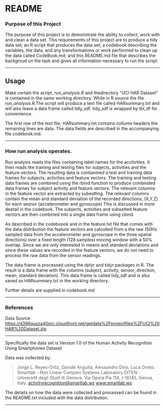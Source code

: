 # README

### Purpose of this Project

The purpose of this project is to demonstrate the ability to collect, work with and clean a data set. This requirements of this project are to produce a tidy data set; an R script that produces the data set; a codebook describing the variables, the data, and any transformations or work performed to clean up the data called CodeBook.md; and this README.md file that describes the backgroud on the task and gives all information necessary to run the script.

 ---
 
## Usage

Make certain the script, *run\_analysis.R* and thedirectory "UCI HAR Dataset" is contained in the same working directory. While in R source the file *run\_analysis.R*.The script will produce a text file called HARsummary.txt and will also leave a data frame called tidy_sdf. tidy_sdf is wrapped by tbl_df for convenience. 

The first row of the text file, HARsummary.txt contains collumn headers the remaining lines are data. The data fields are described in the accompanying file codebook.md. 

---

### How run analysis operates.

Run analysis reads the files containing label names for the acctivities. It then reads the training and testing files for subjects, activities and the feature vectors. The resulting data is contianined a test and training data frames for subjects, activities and feature vectors. The training and testing data frames are combined using the rbind function to produce combinded data frames for subject activity and feature vectors. The relevant columns in the feature vector are extracted by subestting. The relevant columns contain the mean and standard deviation of the recorded directions, (X,Y,Z) for each sesnor (accelerometer and gyroscope) This is discussed in more deatail in the codebook.
The subjects, activities and subsetted feature vectors are then combined into a single data frame using cbind. 

As described in the codeboook and in the feature.txt file that comes with the data distribution the feature vectors are calculted from a the raw (50Hz sampled data from the accelerometer and gyroscope in the three spatial directions) over a fixed length (128 samples) moving window with a 50% overlap. Since we are only interested in means and standard deviations and since these values are recorded in the feature vectors, we do not need to process the raw data from the sensor readings.

The data frame is processed using the dplyr and tidyr packages in R. The result is a data frame with the columns (subject, activity, sensor, direction, mean, standard deviation). This data frame is called tidy_sdf and is also saved as HARsummary.txt in the working directory.  

Further details are supplied in codebook.md

---

### References

Data Source: https://d396qusza40orc.cloudfront.net/getdata%2Fprojectfiles%2FUCI%20HAR%20Dataset.zip

---
 
Specifically the data set is Version 1.0 of the Human Activity Recognition Using Smartphones Dataset

Data was collected by:

>Jorge L. Reyes-Ortiz, Davide Anguita, Alessandro Ghio, Luca Oneto.
Smartlab - Non Linear Complex Systems Laboratory
DITEN - Universit‡ degli Studi di Genova.
Via Opera Pia 11A, I-16145, Genoa, Italy.
activityrecognition@smartlab.ws
www.smartlab.ws

The details on how the data were collected and processed can be found in the README.txt included with the data distribution.

---


